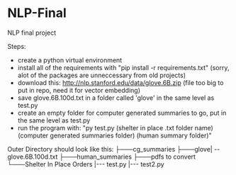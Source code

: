 # NLP-Final
NLP final project

Steps:
- create a python virtual environment
- install all of the requirements with "pip install -r requirements.txt" (sorry, alot of the packages are unneccessary from old projects)
- download this: http://nlp.stanford.edu/data/glove.6B.zip (file too big to put in repo, need it for vector embedding)
- save glove.6B.100d.txt in a folder called 'glove' in the same level as test.py
- create an empty folder for computer generated summaries to go, put in the same level as test.py
- run the program with: "py test.py (shelter in place .txt folder name) (computer generated summaries folder) (human summary folder)"

Outer Directory should look like this:
├───cg_summaries
├───glove| 
         -- glove.6B.100d.txt
├───human_summaries
├───pdfs to convert
└───Shelter In Place Orders
|--- test.py
|--- test2.py
